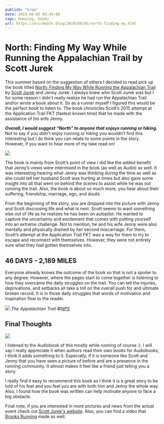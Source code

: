 ```yaml
---
publish: "true"
date: 2019-09-05 05:45:00
tags: Running, books
url: https://ericmwalk.blog/2019/09/05/north-finding-my.html
---
```


# North: Finding My Way While Running the Appalachian Trail by Scott Jurek

This summer based on the suggestion of others I decided to read pick up the book titled [North: Finding My Way While Running the Appalachian Trail](https://www.amazon.com/North-Finding-While-Running-Appalachian-ebook/dp/B01N6Z44OZ/) by [Scott Jurek](https://twitter.com/scottjurek) and Jenny Jurek. I always knew who Scott Jurek was but I for some reason I didn't really realize he had run the Appalachian Trail and/or wrote a book about it. So as a runner myself I figured this would be the perfect book to listen to. The book chronicles Scott’s 2015 attempt at the Application Trail FKT (fastest known time) that he made with the assistance of his wife Jenny.

***Overall, I would suggest “North” to anyone that enjoys running or hiking.*** Not to say if you didn’t enjoy running or hiking you wouldn’t find this interesting but I do think you can relate to some points in the story. However, if you want to hear more of my take read on!

[![](https://ericmwalk.blog/uploads/2021/83a9c91640.jpg)](https://www.amazon.com/North-Finding-While-Running-Appalachian-ebook/dp/B01N6Z44OZ/)

The book is mainly from Scott’s point of view I did like the added benefit that Jenny’s views were intermixed in the book (as well as Audio) as well. It was interesting hearing what Jenny was thinking during the time as well as she could tell her husband Scott was hurting at times but also gave some insight into all that went on behind the scenes to assist while he was out running the trail. Also, the book is about so much more, you hear about their suffering, friendship, marriage, ego, and doubt.

From the beginning of the story, you are dropped into the picture with Jenny and Scott discussing life and what is next. Scott seems to want something else out of life as he realizes he has been on autopilot. He wanted to capture the uncertainty and excitement that comes with putting yourself into an extreme challenge. Not to mention, he and his wife Jenny were also mentally and physically drained by her second miscarriage. For them, Scott’s attempt at the Application Trail FKT was a way for them to try to escape and reconnect with themselves. However, they were not entirely sure what they had gotten themselves into.

## 46 DAYS - 2,189 MILES
Everyone already knows the outcome of the book so that is not a spoiler to any degree. However, where the pages start to come together is listening to how they overcame the daily struggles on the trail. You can tell the injuries, deprivations, and setbacks all take a toll on the overall push for and ultimate broken record. It is in those daily struggles that words of motivation and inspiration flow to the reader.

![](https://ericmwalk.blog/uploads/2021/fd7463862e.jpg)
*The Appalachian Trail ©[NPS](<http://NPS - https://nps.maps.arcgis.com/apps/webappviewer/index.html?id=6298c848ba2a490588b7f6d25453e4e0>)*

## Final Thoughts

![](https://ericmwalk.blog/uploads/2021/4b86d608fe.jpg)

I listened to the Audiobook of this mostly while running of course :). I will say I really appreciate it when authors read their own books for Audiobooks, I think it adds something to it. Especially, if it is someone like Scott and Jenny that you have seen a picture of before and are a presence in the running community. It almost makes it feel like a friend just telling you a story.

I really find it easy to recommend this book as I think it is a great story to be told of his feat and you feel you are with both him and Jenny the whole way. Also, I found how the book was written can help motivate anyone to face a big obstacle.

Final note, if you are interested in more pictures and news from the actual event check out [Scott Jurek's website](http://www.scottjurek.com/appalachian-trail). Also, you can find a video that [Brooks Running](https://www.youtube.com/watch?v=RVHF8FLUPGo) made as well.
